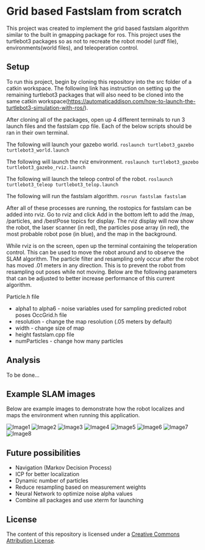 # Grid based Fastslam from scratch
This project was created to implement the grid based fastslam algorithm similar to the built in gmapping package for ros. This project uses the turtlebot3 packages so as not to recreate the robot model (urdf file), environments(world files), and teleoperation control.

## Setup

To run this project, begin by cloning this repository into the src folder of a catkin workspace. The following link has instruction on setting up the remaining turtlebot3 packages that will also need to be cloned into the same catkin workspace(https://automaticaddison.com/how-to-launch-the-turtlebot3-simulation-with-ros/).

After cloning all of the packages, open up 4 different terminals to run 3 launch files and the fastslam cpp file. Each of the below scripts should be ran in their own terminal.

The following will launch your gazebo world.
`roslaunch turtlebot3_gazebo turtlebot3_world.launch`

The following will launch the rviz environment.
`roslaunch turtlebot3_gazebo turtlebot3_gazebo_rviz.launch`

The following will launch the teleop control of the robot.
`roslaunch turtlebot3_teleop turtlebot3_telop.launch`

The following will run the fastslam algorithm.
`rosrun fastslam fastslam`


After all of these processes are running, the rostopics for fastslam can be added into rviz. Go to rviz and click Add in the bottom left to add the /map, /particles, and /bestPose topics for display. The rviz display will now show the robot, the laser scanner (in red), the particles pose array (in red), the most probable robot pose (in blue), and the map in the background.

While rviz is on the screen, open up the terminal containing the teloperation control. This can be used to move the robot around and to observe the SLAM algorithm. The particle filter and resampling only occur after the robot has moved .01 meters in any direction. This is to prevent the robot from resampling out poses while not moving. Below are the following parameters that can be adjusted to better increase performance of this current algorithm.

Particle.h file
  - alpha1 to alpha6 - noise variables used for sampling predicted robot poses
OccGrid.h file
  - resolution - change the map resolution (.05 meters by default)
  - width - change size of map
  - height
fastslam.cpp file
  - numParticles - change how many particles 


## Analysis
To be done...



## Example SLAM images
Below are example images to demonstrate how the robot localizes and maps the environment when running this application.

![Image1](https://github.com/wbmcintyre/fastslam/blob/main/images/image1.PNG)
![Image2](https://github.com/wbmcintyre/fastslam/blob/main/images/image2.PNG)
![Image3](https://github.com/wbmcintyre/fastslam/blob/main/images/image3.PNG)
![Image4](https://github.com/wbmcintyre/fastslam/blob/main/images/image4.PNG)
![Image5](https://github.com/wbmcintyre/fastslam/blob/main/images/image5.PNG)
![Image6](https://github.com/wbmcintyre/fastslam/blob/main/images/image6.PNG)
![Image7](https://github.com/wbmcintyre/fastslam/blob/main/images/image7.PNG)
![Image8](https://github.com/wbmcintyre/fastslam/blob/main/images/image8.PNG)


## Future possibilities
- Navigation (Markov Decision Process)
- ICP for better localization
- Dynamic number of particles
- Reduce resampling based on measurement weights
- Neural Network to optimize noise alpha values
- Combine all packages and use xterm for launching


## License

The content of this repository is licensed under a [Creative Commons Attribution License](https://creativecommons.org/licenses/by/3.0/us/).
